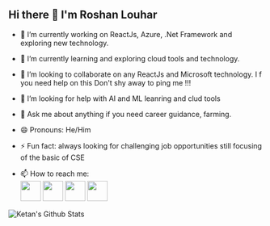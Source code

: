 ## Hi there 👋 I'm Roshan Louhar

- 🔭 I’m currently working on ReactJs, Azure, .Net Framework and exploring new technology.
- 🌱 I’m currently learning and exploring cloud tools and technology.
- 👯 I’m looking to collaborate on any ReactJs and Microsoft technology. I f you need help on this Don't shy away to ping me !!!
- 🤔 I’m looking for help with AI and ML leanring and clud tools
- 💬 Ask me about anything if you need career guidance, farming.
- 😄 Pronouns: He/Him
- ⚡ Fun fact: always looking for challenging job opportunities still focusing of the basic of CSE

- 📫 How to reach me:  
<a href="https://www.linkedin.com/in/roshan.louhar"><img src="https://github.com/roshanlouhar/roshanlouhar/blob/main/images/linkedin.png" width="40" /></a>
<a href="https://github.com/roshanlouhar"><img src="https://github.com/roshanlouhar/roshanlouhar/blob/main/images/github-logo.png" width="40" /></a>
<a href="mailto:roshan.louhar@gmail.com"><img src="https://github.com/roshanlouhar/roshanlouhar/blob/main/images/google-plus.png" width="40" /></a>
<a href="https://twitter.com/roshanlouhar"><img src="https://github.com/roshanlouhar/roshanlouhar/blob/main/images/twitter.png" width="40" /></a>

![Ketan's Github Stats](https://github-readme-stats.vercel.app/api?username=roshanlouhar&show_icons=true)
